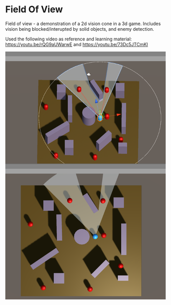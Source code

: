 # Field Of View

Field of view - a demonstration of a 2d vision cone in a 3d game. Includes vision being blocked/interupted by solid objects, and enemy detection.

Used the following video as reference and learning material: https://youtu.be/rQG9aUWarwE and https://youtu.be/73Dc5JTCmKI

![](FoV_Img1.png)